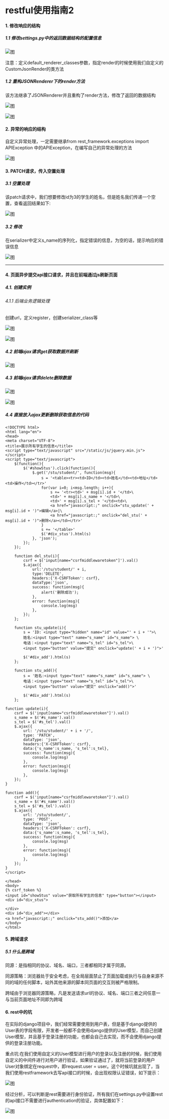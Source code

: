 
# restful使用指南2

#### 1. 修改响应的结构

##### 1.1 修改settings.py中的返回数据结构的配置信息

![图](images/django_rest_render_setting.png)

注意：定义default_renderer_classes参数，指定render的时候使用我们自定义的CustomJsonRender的类方法

##### 1.2 重构JSONRenderer下的render方法

该方法继承了JSONRenderer并且重构了render方法，修改了返回的数据结构

![图](images/django_rest_render1.png)


![图](images/django_rest_render2.png)
	

#### 2. 异常的响应的结构


自定义异常处理，一定需要继承from rest_framework.exceptions import APIException
中的APIException，在编写自己的异常处理的方法

![图](images/django_rest_error.png)

#### 3. PATCH请求，传入空置处理

##### 3.1 空置处理

该patch请求中，我们想要修改id为3的学生的姓名，但是姓名我们传递一个空置，查看返回结果如下:

![图](images/django_rest_filed_blank.png)

##### 3.2 修改

在serializer中定义s_name的序列化，指定错误的信息，为空的话，提示响应的错误信息

![图](images/django_rest_fields_blank_youhua.png)

***

#### 4. 页面异步提交api接口请求，并且在前端通过js刷新页面

##### 4.1. 创建实例

###### 4.1.1 后端业务逻辑处理 

创建url，定义register，创建serializer_class等

![图](images/django_rest_framework.png)


![图](images/django_rest_serializers.png)

##### 4.2 前端ajax请求get获取数据并刷新

![图](images/django_rest_html_ajax_get.png)


##### 4.3 前端ajax请求delete删除数据

![图](images/django_rest_ajax_delete.png)

![图](images/django_rest_ajax_delete_function.png)

##### 4.4 直接放入ajax更新删除获取信息的代码

	<!DOCTYPE html>
	<html lang="en">
	<head>
	<meta charset="UTF-8">
	<title>展示所有学生的信息</title>
	<script type="text/javascript" src="/static/js/jquery.min.js"></script>
	<script type="text/javascript">
	    $(function(){
	        $('#showStus').click(function(){
	            $.get('/stu/student/', function(msg){
	                s = '<table><tr><td>ID</td><td>姓名</td><td>地址</td><td>操作</td></tr>'
	                for(var i=0; i<msg.length; i++){
	                    s += '<tr><td>' + msg[i].id + '</td>\
	                    <td>' + msg[i].s_name + '</td>\
	                    <td>' + msg[i].s_tel + '</td><td>\
	                    <a href="javascript:;" onclick="stu_update(' + msg[i].id + ')">编辑</a>|\
	                    <a href="javascript:;" onclick="del_stu(' + msg[i].id + ')">删除</a></td></tr>'
	                }
	                s += '</table>'
	                $('#div_stus').html(s)
	            }, 'json');
	        });
	    });
	
	    function del_stu(i){
	        csrf = $('input[name="csrfmiddlewaretoken"]').val()
	        $.ajax({
	            url:'/stu/student/' + i,
	            type:'DELETE',
	            headers:{'X-CSRFToken': csrf},
	            dataType:'json',
	            success: function(msg){
	                alert('删除成功');
	            },
	            error: function(msg){
	                console.log(msg)
	            },
	        });
	    };
	
	    function stu_update(i){
	        s = 'ID: <input type="hidden" name="id" value="' + i + '">\
	        姓名:<input type="text" name="s_name" id="s_name"> \
	        电话：<input type="text" name="s_tel" id="s_tel">\
	        <input type="button" value="提交" onclick="update(' + i + ')">'
	
	        $('#div_add').html(s)
	    };
	
	    function stu_add(){
	        s = '姓名:<input type="text" name="s_name" id="s_name"> \
	        电话：<input type="text" name="s_tel" id="s_tel">\
	        <input type="button" value="提交" onclick="add()">'
	
	        $('#div_add').html(s)
	    };
	
	function update(i){
	    csrf = $('input[name="csrfmiddlewaretoken"]').val()
	    s_name = $('#s_name').val()
	    s_tel = $('#s_tel').val()
	    $.ajax({
	        url: '/stu/student/' + i + '/',
	        type: 'PATCH',
	        dataType: 'json',
	        headers:{'X-CSRFToken': csrf},
	        data:{'s_name':s_name, 's_tel':s_tel},
	        success: function(msg){
	            console.log(msg)
	        },
	        error: function(msg){
	            console.log(msg)
	        },
	    });
	}
	
	function add(){
	    csrf = $('input[name="csrfmiddlewaretoken"]').val()
	    s_name = $('#s_name').val()
	    s_tel = $('#s_tel').val()
	    $.ajax({
	        url: '/stu/student/',
	        type: 'POST',
	        dataType: 'json',
	        headers:{'X-CSRFToken': csrf},
	        data:{'s_name':s_name, 's_tel':s_tel},
	        success: function(msg){
	            console.log(msg)
	        },
	        error: function(msg){
	            console.log(msg)
	        },
	    });
	}
	</script>
	
	</head>
	<body>
	{% csrf_token %}
	<input id="showStus" value="获取所有学生的信息" type="button"></input>
	<div id="div_stus">
	
	</div>
	<div id="div_add"></div>
	<a href="javascript:;" onclick="stu_add()">添加</a>
	</body>
	</html>

#### 5. 跨域请求

##### 5.1 什么是跨域

同源：是指相同的协议、域名、端口，三者都相同才属于同源。

同源策略：浏览器处于安全考虑，在全局层面禁止了页面加载或执行与自身来源不同的域的任何脚本，站外其他来源的脚本同页面的交互则被严格限制。

跨域由于浏览器同源策略，凡是发送请求url的协议、域名、端口三者之间任意一与当前页面地址不同即为跨域

#### 6. rest中的坑

在实际的django项目中，我们经常需要使用到用户表，但是基于django提供的User表的字段有限，开发者一般都不会使用django提供的User模型，而自己创建User模型，并且基于登录注册的功能，也都会自己去实现，而不会使用django提供的登录注册功能。

重点坑:在我们使用自定义的User模型进行用户的登录以及注册的时候，我们使用自定义的中间件进行对用户进行验证，如果验证通过了，就将当前登录的用户User对象绑定在request中，即request.user = user。这个时候坑就出现了，当我们使用restframework去写api接口的时候，会出现权限认证错误，如下提示：

![图](images/django_rest_keng1.png)

经过分析，可以判断是rest需要进行身份验证，所有我们在settings.py中设置rest的api接口不需要进行authentication的验证，具体配置如下：

![图](images/django_rest_setting_keng1.png)